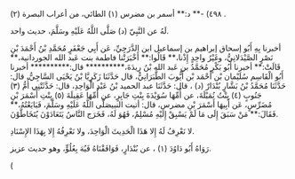 ٤٩٨) -** د:** أسمر بن مضرس (١) الطائي، من أعراب البصرة (٢) .

لَهُ عن النَّبِيّ (د) صَلَّى اللَّهُ عَلَيْهِ وسَلَّمَ، حديث واحد.

أخبرنا بِهِ أَبُو إسحاق إبراهيم بن إسماعيل ابن الدَّرَجِيِّ، عَن أَبِي جَعْفَرٍ مُحَمَّدِ بْنُ أَحْمَدَ بْنِ نَصْرٍ الصَّيْدَلانِيُّ، وغَيْرُ واحِدٍ إِذْنا،** قَالُوا:** أَخْبَرَتْنا فاطمة بنت عَبد الله الجوردانية،** قَالَتْ:** أخبرنا أَبُو بَكْرٍ مُحَمَّدُ بن عَبد الله بْنُ رِيدَةَ،********** قال:********** أخبرنا أَبُو الْقَاسِم سُلَيْمان بْن أَحْمَد بْن أَيُّوبَ الطَّبَرَانِيُّ، قال حَدَّثَنَا زَكَرِيَّا بْنُ يَحْيَى السَّاجِيُّ، قال: حَدَّثَنَا مُحَمَّدُ بْنُ بَشَّارٍ بُنْدَارٌ (د) ، قال: حَدَّثَنَا عبد الحميد بْنُ عَبْدِ الْوَاحِدِ، قال: حَدَّثَتْنِي أُمُّ (٣) جَنُوبٍ (٤) بِنْتُ نُمَيْلَةَ، عن أُمِّهَا سُوَيْدَةَ بِنْتِ جَابِرٍ، عن أُمِّهَا عَقِيلَةَ (٥) بِنْتِ أَسْمَرَ بْنِ مُضَرِّسٍ، عَن أَبِيهَا أَسْمَرَ بْنِ مضرس، قال: أتيت النبيصَلَّى اللَّهُ عَلَيْهِ وسَلَّمَ، فَبَايَعْتُهُ،** فَقَالَ:** مَنْ سَبَقَ إِلَى مَا لَمْ يَسْبِقْ إِلَيْهِ مُسْلِمٌ، فَهُوَ لَهُ، فَخَرَج النَّاسُ يَتَعَادَوْنَ يُتَخَاطَّوْنَ.

لا نَعْرِفُ لَهُ إِلا هَذَا الْحَدِيثَ الْوَاحِدَ، ولا نَعْرِفُهُ إِلا بِهَذَا الإِسْنَادِ.

رَوَاهُ أَبُو دَاوُدَ (١) ، عن بُنْدَارٍ، فَوَافَقْنَاهُ فَيُهَ بِعُلُوٍّ، وهو حديث عزيز.

(